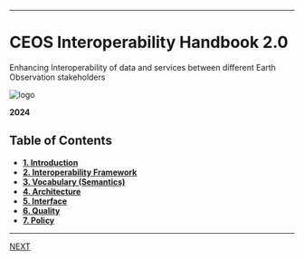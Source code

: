 
***
# **CEOS Interoperability Handbook 2.0**
Enhancing Interoperability of data and services between different Earth Observation stakeholders

![logo](images/ceos.png)

**2024**

## Table of Contents
- [**1. Introduction**](Introduction.md)
- [**2. Interoperability Framework**](Framework.md)
- [**3. Vocabulary (Semantics)**](Vocabulary.md)
- [**4. Architecture**](Architecture.md)
- [**5. Interface**](Interface.md)
- [**6. Quality**](Quality.md)
- [**7. Policy**](Policy.md)

***
[NEXT](Introduction.md)
